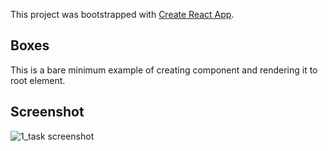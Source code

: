 This project was bootstrapped with [Create React App](https://github.com/facebook/create-react-app).

## Boxes

This is a bare minimum example of creating component and rendering it to root element.

## Screenshot

![1_task screenshot](./public/2_task.png?raw=true)
